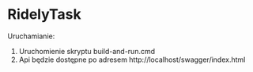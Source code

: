 # RidelyTask

Uruchamianie:
1. Uruchomienie skryptu build-and-run.cmd
2. Api będzie dostępne po adresem http://localhost/swagger/index.html
